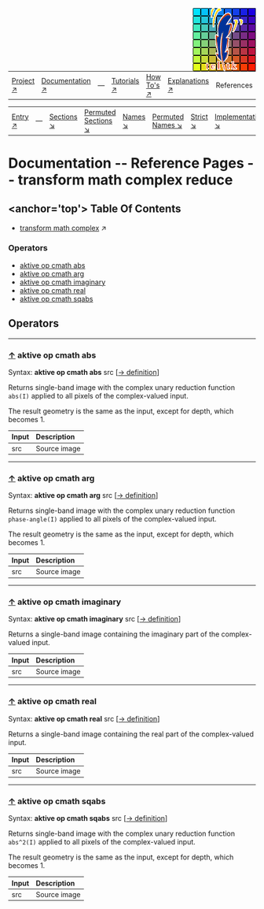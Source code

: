 <img src='../assets/aktive-logo-128.png' style='float:right;'>

||||||||
|---|---|---|---|---|---|---|
|[Project ↗](../../README.md)|[Documentation ↗](../index.md)|&mdash;|[Tutorials ↗](../tutorials.md)|[How To's ↗](../howtos.md)|[Explanations ↗](../explanations.md)|References|

|||||||||
|---|---|---|---|---|---|---|---|
|[Entry ↗](index.md)|&mdash;|[Sections ↘](bysection.md)|[Permuted Sections ↘](bypsection.md)|[Names ↘](byname.md)|[Permuted Names ↘](bypname.md)|[Strict ↘](strict.md)|[Implementations ↘](bylang.md)|

# Documentation -- Reference Pages -- transform math complex reduce

## <anchor='top'> Table Of Contents

  - [transform math complex](transform_math_complex.md) ↗


### Operators

 - [aktive op cmath abs](#op_cmath_abs)
 - [aktive op cmath arg](#op_cmath_arg)
 - [aktive op cmath imaginary](#op_cmath_imaginary)
 - [aktive op cmath real](#op_cmath_real)
 - [aktive op cmath sqabs](#op_cmath_sqabs)

## Operators

---
### [↑](#top) <a name='op_cmath_abs'></a> aktive op cmath abs

Syntax: __aktive op cmath abs__ src [[→ definition](/file?ci=trunk&ln=29&name=etc/transformer/math/complex/reduce.tcl)]

Returns single-band image with the complex unary reduction function `abs(I)` applied to all pixels of the complex-valued input.

The result geometry is the same as the input, except for depth, which becomes 1.

|Input|Description|
|:---|:---|
|src|Source image|

---
### [↑](#top) <a name='op_cmath_arg'></a> aktive op cmath arg

Syntax: __aktive op cmath arg__ src [[→ definition](/file?ci=trunk&ln=29&name=etc/transformer/math/complex/reduce.tcl)]

Returns single-band image with the complex unary reduction function `phase-angle(I)` applied to all pixels of the complex-valued input.

The result geometry is the same as the input, except for depth, which becomes 1.

|Input|Description|
|:---|:---|
|src|Source image|

---
### [↑](#top) <a name='op_cmath_imaginary'></a> aktive op cmath imaginary

Syntax: __aktive op cmath imaginary__ src [[→ definition](/file?ci=trunk&ln=11&name=etc/transformer/math/complex/reduce.tcl)]

Returns a single-band image containing the imaginary part of the complex-valued input.

|Input|Description|
|:---|:---|
|src|Source image|

---
### [↑](#top) <a name='op_cmath_real'></a> aktive op cmath real

Syntax: __aktive op cmath real__ src [[→ definition](/file?ci=trunk&ln=11&name=etc/transformer/math/complex/reduce.tcl)]

Returns a single-band image containing the real part of the complex-valued input.

|Input|Description|
|:---|:---|
|src|Source image|

---
### [↑](#top) <a name='op_cmath_sqabs'></a> aktive op cmath sqabs

Syntax: __aktive op cmath sqabs__ src [[→ definition](/file?ci=trunk&ln=29&name=etc/transformer/math/complex/reduce.tcl)]

Returns single-band image with the complex unary reduction function `abs^2(I)` applied to all pixels of the complex-valued input.

The result geometry is the same as the input, except for depth, which becomes 1.

|Input|Description|
|:---|:---|
|src|Source image|

